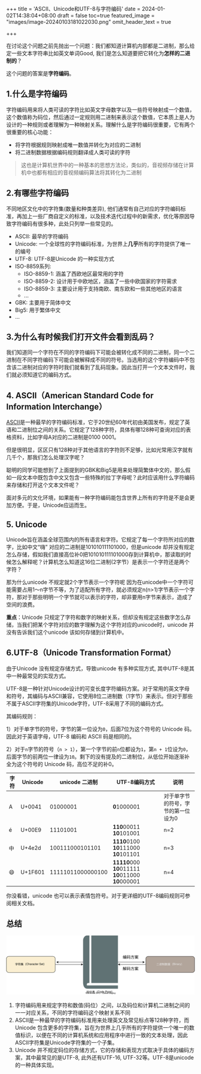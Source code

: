 +++
title = 'ASCII、Unicode和UTF-8与字符编码'
date = 2024-01-02T14:38:04+08:00
draft = false
toc=true
featured_image = "images/image-20240103181022030.png"
omit_header_text = true

+++


在讨论这个问题之前先抛出一个问题：我们都知道计算机内部都是二进制，那么给定一些文本字符串比如英文单词Good, 我们是怎么知道要把它转化为**怎样的二进制的**？

<!--more-->

这个问题的答案是**字符编码**。

## 1.什么是字符编码

字符编码用来将人类可读的字符比如英文字母数字以及一些符号映射成一个数值，这个数值称为码位，然后通过一定规则用二进制来表示这个数值，它本质上是人为设计的一种规则或者理解为一种映射关系。理解什么是字符编码很重要，它有两个很重要的核心功能：

* 将字符根据规则映射成唯一数值并转化为对应的二进制
* 将二进制数据根据编码规则翻译成人类可读的字符

> 这也是计算机世界中的一种基本的思想方法论，类似的，音视频存储在计算机中也都有相应的音视频编码算法将其转化为二进制

## 2.有哪些字符编码

不同地区文化中的字符集(数量和种类差异), 他们通常有自己对应的字符编码标准，再加上一些厂商自定义的标准，以及技术迭代过程中的新需求，优化等原因导致字符编码有很多种，此处只列举一些常见的。

* ASCII: 最早的字符编码
* Unicode: 一个全球性的字符编码标准，为世界上**几乎**所有的字符提供了唯一的编号
* UTF-8: UTF-8是Unicode 的一种实现方式
* ISO-8859系列:
  * ISO-8859-1: 涵盖了西欧地区最常用的字符
  * ISO-8859-2: 设计用于中欧地区，涵盖了一些中欧国家的字符需求
  * ISO-8859-3: 主要设计用于支持南欧、南东欧和一些其他地区的语言
  * ...
* GBK: 主要用于简体中文
* Big5: 用于繁体中文
* ...

## 3.为什么有时候我们打开文件会看到乱码？

我们知道同一个字符在不同的字符编码下可能会被转化成不同的二进制，同一个二进制在不同字符编码下可能会被解释成不同的符号。当选用的这个字符编码中不包含该二进制对应的字符时我们就看到了乱码现象。因此当打开一个文本文件时，我们就必须知道它的编码方式。

## 4. ASCII（American Standard Code for Information Interchange）

[ASCII](https://zh.wikipedia.org/wiki/ASCII)是一种最早的字符编码标准，它于20世纪60年代初由美国发布，规定了英语和二进制位之间的关系。它规定了128种字符，具体有哪128种可查询对应的表格资料，比如字母A对应的二进制是0100 0001。

但是很明显，区区只有128种对于其他语言的字符则不足够，比如光常用汉字就有几千个，那我们怎么处理汉字呢？

聪明的同学可能想到了上面提到的GBK和Big5是用来处理简繁体中文的，那么假如一段文本中既包含中文又包含一些特殊的拉丁字母呢？此时应该用什么字符编码来存储和打开这个文本文件呢？

面对多元的文化环境，如果能有一种字符编码能包含世界上所有的字符是不是会更加方便。于是，Unicode应运而生。

## 5. Unicode

Unicode旨在涵盖全球范围内的所有语言和字符。它规定了每一个字符所对应的数字，比如中文“嗨” 对应的二进制是101010111101000，但是unicode 却并没有规定怎么存储，假如我们直接高位补0把101010111101000存到计算机中，那读取的时候怎么解释呢？计算机怎么知道这16位二进制(2字节）是表示一个字符还是两个字符？

那为什么unicode 不规定就2个字节表示一个字符呢 因为在unicode中一个字符可能需要占用1～n字节不等，为了适配所有字符，就必须规定n(n>1)字节表示一个字符，那对于那些明明一个字节就可以表示的字符，却非要用n字节来表示，造成了空间的浪费。

**重点**：Unicode 只规定了字符和数字的映射关系，但却没有规定这些数字怎么存储，当我们把某个字符对应的数字理解为这个字符对应的unicode时，unicode 并没有告诉我们这个unicode 该如何存储到计算机中。

## 6.UTF-8（Unicode Transformation Format）

由于Unicode 没有规定存储方式，导致unicode 有多种实现方式, 其中UTF-8是其中一种最常见的实现方式。

UTF-8是一种针对Unicode设计的可变长度字符编码方案。对于常用的英文字母和符号，其编码与ASCII兼容，它使用8位二进制数（1字节）来表示。但对于那些不属于ASCII字符集的Unicode字符，UTF-8采用了不同的编码方式。

其编码规则：

1）对于单字节的符号，字节的第一位设为`0`，后面7位为这个符号的 Unicode 码。因此对于英语字母，UTF-8 编码和 ASCII 码是相同的。

2）对于`n`字节的符号（`n > 1`），第一个字节的前`n`位都设为`1`，第`n + 1`位设为`0`，后面字节的前两位一律设为`10`。剩下的没有提及的二进制位，从低位开始逐渐补全为这个符号的 Unicode 码，高位不足的补0。

| 字符 | Unicode | unicode 二进制    | UTF-8编码方式                                       | 说明                                |
| ---- | ------- | ----------------- | --------------------------------------------------- | ----------------------------------- |
| A    | U+0041  | 01000001          | **0**1000001                                        | 对于单字节的符号，字节的第一位设为0 |
| é    | U+00E9  | 11101001          | **110**00011 **10**101001                           | n=2                                 |
| 中   | U+4e2d  | 100111000101101   | **1110**0100 **10**111000 **10**101101              | n=3                                 |
| 😄    | U+1F601 | 11111011000000100 | **11110**000 **10**011111 **10**011000 **10**000001 | n=4                                 |


你没看错，unicode 也可以表示表情包符号。对于更详细的UTF-8编码规则可参阅相关文档。

## 总结

![charset](images/charset.svg)

1. 字符编码用来规定字符和数值(码位）之间，以及码位和计算机二进制之间的一一对应关系，不同的字符编码这个映射关系不同
2. ASCII是一种最早的字符编码标准用来处理英文及常见标点等128种字符，而Unicode 包含更多的字符集，旨在为世界上几乎所有的字符提供一个唯一的数值标识，以便在不同的计算机系统和应用程序中进行一致的文本处理，因此ASCII字符集是Unicode字符集的一个子集。
3. Unicode 并不规定码位的存储方式，它的存储和表现方式取决于具体的编码方案，其中最常见的是UTF-8, 此外还有UTF-16, UTF-32等。UTF-8是unicode 的一种具体实现。

